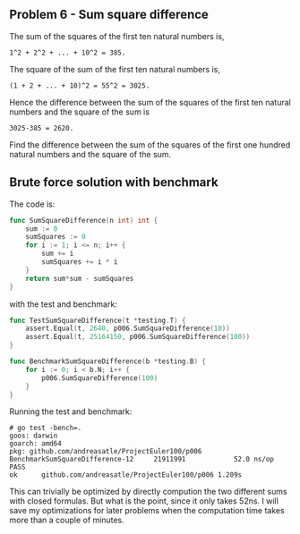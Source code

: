 ## Problem 6 - Sum square difference
The sum of the squares of the first ten natural numbers is,
```
1^2 + 2^2 + ... + 10^2 = 385.
```
The square of the sum of the first ten natural numbers is,
```
(1 + 2 + ... + 10)^2 = 55^2 = 3025.
```
Hence the difference between the sum of the squares of the first ten natural numbers and the square of the sum is 
```
3025-385 = 2620.
```

Find the difference between the sum of the squares of the first one hundred natural numbers and the square of the sum.

## Brute force solution with benchmark
The code is:
```go
func SumSquareDifference(n int) int {
	sum := 0
	sumSquares := 0
	for i := 1; i <= n; i++ {
		sum += i
		sumSquares += i * i
	}
	return sum*sum - sumSquares
}
```
with the test and benchmark:
```go
func TestSumSquareDifference(t *testing.T) {
	assert.Equal(t, 2640, p006.SumSquareDifference(10))
	assert.Equal(t, 25164150, p006.SumSquareDifference(100))
}

func BenchmarkSumSquareDifference(b *testing.B) {
	for i := 0; i < b.N; i++ {
		p006.SumSquareDifference(100)
	}
}
```

Running the test and benchmark:
```
# go test -bench=.
goos: darwin
goarch: amd64
pkg: github.com/andreasatle/ProjectEuler100/p006
BenchmarkSumSquareDifference-12    	21911991	        52.0 ns/op
PASS
ok  	github.com/andreasatle/ProjectEuler100/p006	1.209s
```

This can trivially be optimized by directly compution the two different sums with closed formulas. But what is the point, since it only takes 52ns. I will save my optimizations for later problems when the computation time takes more than a couple of minutes.
